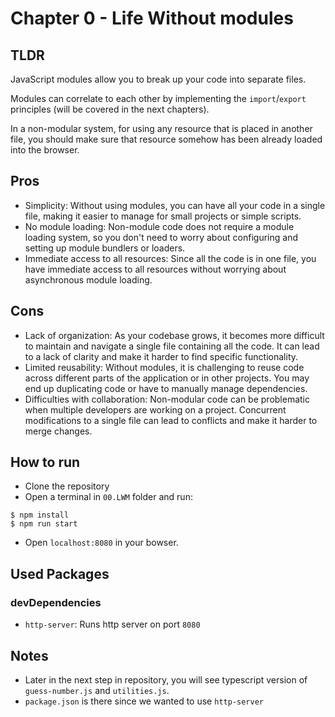 # Chapter 0 - Life Without modules

## TLDR

JavaScript modules allow you to break up your code into separate files.

Modules can correlate to each other by implementing the `import`/`export` principles (will be covered in the next chapters).

In a non-modular system, for using any resource that is placed in another file, you should make sure that resource somehow has been already loaded into the browser.

## Pros

- Simplicity: Without using modules, you can have all your code in a single file, making it easier to manage for small projects or simple scripts.
- No module loading: Non-module code does not require a module loading system, so you don't need to worry about configuring and setting up module bundlers or loaders.
- Immediate access to all resources: Since all the code is in one file, you have immediate access to all resources without worrying about asynchronous module loading.

## Cons

- Lack of organization: As your codebase grows, it becomes more difficult to maintain and navigate a single file containing all the code. It can lead to a lack of clarity and make it harder to find specific functionality.
- Limited reusability: Without modules, it is challenging to reuse code across different parts of the application or in other projects. You may end up duplicating code or have to manually manage dependencies.
- Difficulties with collaboration: Non-modular code can be problematic when multiple developers are working on a project. Concurrent modifications to a single file can lead to conflicts and make it harder to merge changes.

## How to run

- Clone the repository
- Open a terminal in `00.LWM` folder and run:

```
$ npm install
$ npm run start
```

- Open `localhost:8080` in your bowser.

## Used Packages

### devDependencies

- `http-server`: Runs http server on port `8080`

## Notes

- Later in the next step in repository, you will see typescript version of `guess-number.js` and `utilities.js`.
- `package.json` is there since we wanted to use `http-server`
